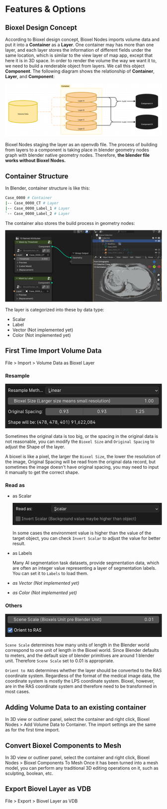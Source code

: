# Features & Options

## Bioxel Design Concept

According to Bioxel design concept, Bioxel Nodes imports volume data and put it into a **Container** as a **Layer**. One container may has more than one layer, and each layer stores the information of different fields under the same location, which is similar to the view layer of map app, except that here it is in 3D space. In order to render the volume the way we want it to, we need to build a renderable object from layers. We call this object **Component**. The following diagram shows the relationship of **Container**, **Layer**, and **Component**:

![alt text](assets/features_concept.png)

Bioxel Nodes staging the layer as an openvdb file. The process of building from layers to a component is taking place in blender geometry nodes graph with blender native geometry nodes. Therefore, **the blender file works without Bioxel Nodes.**

## Container Structure

In Blender, container structure is like this:

```bash
Case_0000 # Container
|-- Case_0000_CT # Layer
|-- Case_0000_Label_1 # Layer
`-- Case_0000_Label_2 # Layer
```

The container also stores the build process in geometry nodes:

![alt text](assets/features_container.png)

The layer is categorized into these by data type:

-   Scalar
-   Label
-   Vector (Not implemented yet)
-   Color (Not implemented yet)

## First Time Import Volume Data

File > Import > Volume Data as Bioxel Layer

### Resample

![alt text](assets/features_resample.png)

Sometimes the original data is too big, or the spacing in the original data is not reasonable, you can modify the `Bioxel Size` and `Original Spacing` to adjust the Shape of the layer.

A bioxel is like a pixel, the larger the `Bioxel Size`, the lower the resolution of the image, Original Spacing will be read from the original data record, but sometimes the image doesn't have original spacing, you may need to input it manually to get the correct shape.

### Read as

-   as Scalar

    ![alt text](assets/features_as-scalar.png)

    In some cases the environment value is higher than the value of the target object, you can check `Invert Scalar` to adjust the value for better result.

-   as Labels

    Many AI segmentation task datasets, provide segmentation data, which are often an integer value representing a layer of segmentation labels. You can set it to `Labels` to load them.

-   _as Vector (Not implemented yet)_

-   _as Color (Not implemented yet)_

### Others

![alt text](assets/features_import-others.png)

`Scene Scale` determines how many units of length in the Blender world correspond to one unit of length in the Bioxel world. Since Blender defaults to meters, and the default size of blender primitives are around 1 blender unit. Therefore `Scene Scale` set to 0.01 is appropriate.

`Orient to RAS` determines whether the layer should be converted to the RAS coordinate system. Regardless of the format of the medical image data, the coordinate system is mostly the LPS coordinate system. Bioxel, however, are in the RAS coordinate system and therefore need to be transformed in most cases.

## Adding Volume Data to an existing container

In 3D view or outliner panel, select the container and right click, Bioxel Nodes > Add Volume Data to Container.
The import settings are the same as for the first time import.

## Convert Bioxel Components to Mesh

In 3D view or outliner panel, select the container and right click, Bioxel Nodes > Bioxel Components To Mesh
Once it has been turned into a mesh model, you can perform any traditional 3D editing operations on it, such as sculpting, boolean, etc.

## Export Biovel Layer as VDB

File > Export > Biovel Layer as VDB
